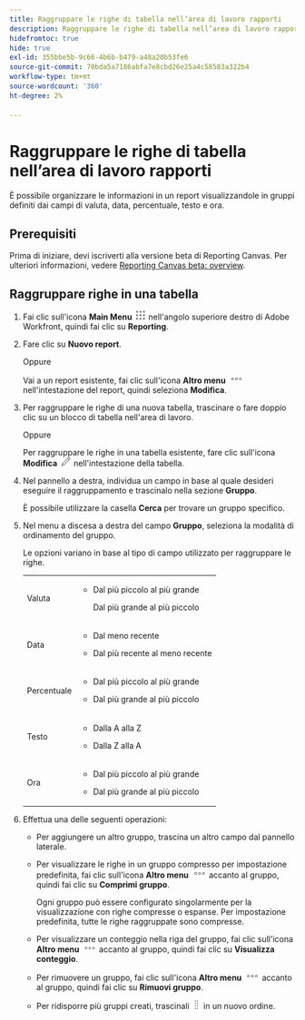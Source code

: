 ```yaml
---
title: Raggruppare le righe di tabella nell’area di lavoro rapporti
description: Raggruppare le righe di tabella nell’area di lavoro rapporti
hidefromtoc: true
hide: true
exl-id: 355bbe5b-9c66-4b6b-b479-a48a20b53fe6
source-git-commit: 70bda5a7186abfa7e8cbd26e25a4c58583a322b4
workflow-type: tm+mt
source-wordcount: '360'
ht-degree: 2%

---
```


# Raggruppare le righe di tabella nell’area di lavoro rapporti

È possibile organizzare le informazioni in un report visualizzandole in gruppi definiti dai campi di valuta, data, percentuale, testo e ora.

## Prerequisiti

Prima di iniziare, devi iscriverti alla versione beta di Reporting Canvas. Per ulteriori informazioni, vedere [Reporting Canvas beta: overview](/help/quicksilver/product-announcements/betas/canvas-dashboards-beta/reporting-canvas-beta-overview.md).

## Raggruppare righe in una tabella

1. Fai clic sull&#39;icona **Main Menu** ![Main Menu icon](assets/main-menu-icon.png) nell&#39;angolo superiore destro di Adobe Workfront, quindi fai clic su **Reporting**.
1. Fare clic su **Nuovo report**.

   Oppure

   Vai a un report esistente, fai clic sull&#39;icona **Altro menu** ![Altro icona](assets/more-icon.png) nell&#39;intestazione del report, quindi seleziona **Modifica**.

1. Per raggruppare le righe di una nuova tabella, trascinare o fare doppio clic su un blocco di tabella nell&#39;area di lavoro.

   Oppure

   Per raggruppare le righe in una tabella esistente, fare clic sull&#39;icona **Modifica** ![Icona Modifica](assets/edit-icon.png) nell&#39;intestazione della tabella.

1. Nel pannello a destra, individua un campo in base al quale desideri eseguire il raggruppamento e trascinalo nella sezione **Gruppo**.

   È possibile utilizzare la casella **Cerca** per trovare un gruppo specifico.

1. Nel menu a discesa a destra del campo **Gruppo**, seleziona la modalità di ordinamento del gruppo.

   Le opzioni variano in base al tipo di campo utilizzato per raggruppare le righe.

   <table style="table-layout:auto"> 
    <col> 
    <col> 
    <tbody> 
     <tr> 
      <td role="rowheader">Valuta</td> 
      <td> 
       <ul> 
        <li> <p>Dal più piccolo al più grande</p> <p>Dal più grande al più piccolo</p> </li> 
       </ul> </td> 
     </tr> 
     <tr> 
      <td role="rowheader">Data</td> 
      <td> 
       <ul> 
        <li> <p>Dal meno recente</p> </li> 
        <li> <p>Dal più recente al meno recente</p> </li> 
       </ul> </td> 
     </tr> 
     <tr> 
      <td role="rowheader">Percentuale</td> 
      <td> 
       <ul> 
        <li> <p>Dal più piccolo al più grande</p> </li> 
        <li> <p>Dal più grande al più piccolo</p> </li> 
       </ul> </td> 
     </tr> 
     <tr> 
      <td role="rowheader">Testo</td> 
      <td> 
       <ul> 
        <li> <p>Dalla A alla Z</p> </li> 
        <li> <p>Dalla Z alla A</p> </li> 
       </ul> </td> 
     </tr> 
     <tr> 
      <td role="rowheader">Ora</td> 
      <td> 
       <ul> 
        <li> <p>Dal più piccolo al più grande</p> </li> 
        <li> <p>Dal più grande al più piccolo</p> </li> 
       </ul> </td> 
     </tr> 
    </tbody> 
   </table>

1. Effettua una delle seguenti operazioni:

   * Per aggiungere un altro gruppo, trascina un altro campo dal pannello laterale.
   * Per visualizzare le righe in un gruppo compresso per impostazione predefinita, fai clic sull&#39;icona **Altro menu** ![Altro icona](assets/more-icon.png) accanto al gruppo, quindi fai clic su **Comprimi gruppo**.

     Ogni gruppo può essere configurato singolarmente per la visualizzazione con righe compresse o espanse. Per impostazione predefinita, tutte le righe raggruppate sono compresse.

   * Per visualizzare un conteggio nella riga del gruppo, fai clic sull&#39;icona **Altro menu** ![Altro icona](assets/more-icon-27x15.png) accanto al gruppo, quindi fai clic su **Visualizza conteggio**.
   * Per rimuovere un gruppo, fai clic sull&#39;icona **Altro menu** ![Altro icona](assets/more-icon.png) accanto al gruppo, quindi fai clic su **Rimuovi gruppo**.
   * Per ridisporre più gruppi creati, trascinali ![Icona Sposta](assets/move-icon---dots.png) in un nuovo ordine.
